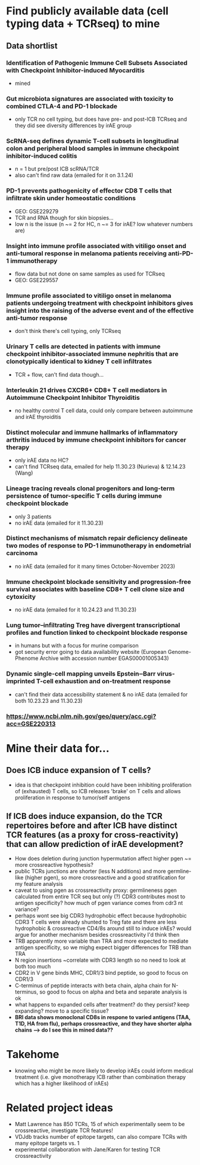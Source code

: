 # Find publicly available data (cell typing data + TCRseq) to mine
## Data shortlist
### Identification of Pathogenic Immune Cell Subsets Associated with Checkpoint Inhibitor-induced Myocarditis
 - mined
### Gut microbiota signatures are associated with toxicity to combined CTLA-4 and PD-1 blockade
 - only TCR no cell typing, but does have pre- and post-ICB TCRseq and they did see diversity differences by irAE group
### ScRNA-seq defines dynamic T-cell subsets in longitudinal colon and peripheral blood samples in immune checkpoint inhibitor-induced colitis
 - n = 1 but pre/post ICB scRNA/TCR
 - also can't find raw data (emailed for it on 3.1.24)
### PD-1 prevents pathogenicity of effector CD8 T cells that infiltrate skin under homeostatic conditions
 - GEO: GSE229279
 - TCR and RNA though for skin biopsies...
 - low n is the issue (n ~= 2 for HC, n ~= 3 for irAE? low whatever numbers are)
### Insight into immune profile associated with vitiligo onset and anti-tumoral response in melanoma patients receiving anti-PD-1 immunotherapy
 - flow data but not done on same samples as used for TCRseq
 - GEO: GSE229557
### Immune profile associated to vitiligo onset in melanoma patients undergoing treatment with checkpoint inhibitors gives insight into the raising of the adverse event and of the effective anti-tumor response
 - don't think there's cell typing, only TCRseq
### Urinary T cells are detected in patients with immune checkpoint inhibitor-associated immune nephritis that are clonotypically identical to kidney T cell infiltrates
 - TCR + flow, can't find data though...
### Interleukin 21 drives CXCR6+ CD8+ T cell mediators in Autoimmune Checkpoint Inhibitor Thyroiditis
 - no healthy control T cell data, could only compare between autoimmune and irAE thyroiditis
### Distinct molecular and immune hallmarks of inflammatory arthritis induced by immune checkpoint inhibitors for cancer therapy
 - only irAE data no HC?
 - can't find TCRseq data, emailed for help 11.30.23 (Nurieva) & 12.14.23 (Wang)
### Lineage tracing reveals clonal progenitors and long-term persistence of tumor-specific T cells during immune checkpoint blockade
 - only 3 patients
 - no irAE data (emailed for it 11.30.23)
### Distinct mechanisms of mismatch repair deficiency delineate two modes of response to PD-1 immunotherapy in endometrial carcinoma
 - no irAE data (emailed for it many times October-November 2023)
### Immune checkpoint blockade sensitivity and progression-free survival associates with baseline CD8+ T cell clone size and cytoxicity
 - no irAE data (emailed for it 10.24.23 and 11.30.23)
### Lung tumor–infiltrating Treg have divergent transcriptional profiles and function linked to checkpoint blockade response
 - in humans but with a focus for murine comparison
 - got security error going to data availability website (European Genome-Phenome Archive with accession number EGAS00001005343)
### Dynamic single-cell mapping unveils Epstein‒Barr virus-imprinted T-cell exhaustion and on-treatment response
 - can't find their data accessibility statement & no irAE data (emailed for both 10.23.23 and 11.30.23)
### https://www.ncbi.nlm.nih.gov/geo/query/acc.cgi?acc=GSE220313

# Mine their data for...
## Does ICB induce expansion of T cells?
 - idea is that checkpoint inhibition could have been inhibiting proliferation of (exhausted) T cells, so ICB releases 'brake' on T cells and allows proliferation in response to tumor/self antigens
## If ICB does induce expansion, do the TCR repertoires before and after ICB have distinct TCR features (as a proxy for cross-reactivity) that can allow prediction of irAE development?
 - How does deletion during junction hypermutation affect higher pgen ~= more crossreactive hypothesis?
 - public TCRs junctions are shorter (less N additions) and more germline-like (higher pgen), so more crossreactive and a good stratification for my feature analysis
 - caveat to using pgen as crossreactivity proxy: germlineness pgen calculated from entire TCR seq but only (?) CDR3 contributes most to antigen specificity? how much of pgen variance comes from cdr3 nt variance?
 - perhaps wont see big CDR3 hydrophobic effect because hydrophobic CDR3 T cells were already shunted to Treg fate and there are less hydrophobic & crossreactive CD4/8s around still to induce irAEs? would argue for another mechanism besides crossreactivity I'd think then
 - TRB apparently more variable than TRA and more expected to mediate antigen specificity, so we mighg expect bigger differences for TRB than TRA
 - N region insertions ~correlate with CDR3 length so no need to look at both too much
 - CDR2 in V gene binds MHC, CDR1/3 bind peptide, so good to focus on CDR1/3
 - C-terminus of peptide interacts with beta chain, alpha chain for N-terminus, so good to focus on alpha and beta and separate analysis is ok
 - what happens to expanded cells after treatment? do they persist? keep expanding? move to a specific tissue?
 - **BRI data shows monoclonal CD8s in respone to varied antigens (TAA, T1D, HA from flu), perhaps crossreactive, and they have shorter alpha chains --> do I see this in mined data??**

# Takehome
 - knowing who might be more likely to develop irAEs could inform medical treatment (i.e. give monotherapy ICB rather than combination therapy which has a higher likelihood of irAEs)

# Related project ideas
 - Matt Lawrence has 850 TCRs, 15 of which experimentally seem to be crossreactive, investigate TCR features!
 - VDJdb tracks number of epitope targets, can also compare TCRs with many epitope targets vs. 1
 - experimental collaboration with Jane/Karen for testing TCR crossreactivity